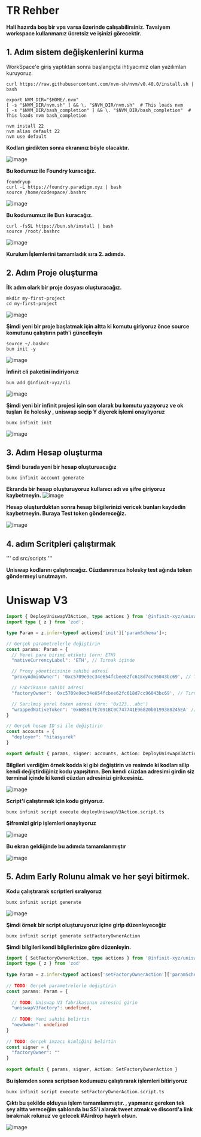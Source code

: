 
# TR Rehber

**Hali hazırda boş bir vps varsa üzerinde çalışabilirsiniz. Tavsiyem workspace kullanmanız ücretsiz ve işinizi görecektir.**


## 1. Adım sistem değişkenlerini kurma
WorkSpace'e giriş yaptıktan sonra başlangıçta ihtiyacımız olan yazılımları kuruyoruz.

```
curl https://raw.githubusercontent.com/nvm-sh/nvm/v0.40.0/install.sh | bash
 
export NVM_DIR="$HOME/.nvm"
[ -s "$NVM_DIR/nvm.sh" ] && \. "$NVM_DIR/nvm.sh"  # This loads nvm
[ -s "$NVM_DIR/bash_completion" ] && \. "$NVM_DIR/bash_completion"  # This loads nvm bash_completion
 
nvm install 22
nvm alias default 22
nvm use default
```

**Kodları girdikten sonra ekranınız böyle olacaktır.**

![image](https://github.com/user-attachments/assets/c40f97f7-5aa7-403d-9e9e-3728749e0a82)

**Bu kodumuz ile Foundry kuracağız.**

```
foundryup
curl -L https://foundry.paradigm.xyz | bash
source /home/codespace/.bashrc
```
![image](https://github.com/user-attachments/assets/ede789f0-c1a6-4abc-afee-eecbdd8f79f2)

**Bu kodumumuz ile Bun kuracağız.**

```
curl -fsSL https://bun.sh/install | bash
source /root/.bashrc
```
![image](https://github.com/user-attachments/assets/368f80a9-578e-4e0a-a322-8520f284ded9)


**Kurulum İşlemlerini tamamladık sıra 2. adımda.**

## 2. Adım Proje oluşturma

**İlk adım olark bir proje dosyası oluşturacağız.**

```
mkdir my-first-project
cd my-first-project
```

![image](https://github.com/user-attachments/assets/b256281b-759a-4a3f-be77-198eea507540)

**Şimdi yeni bir proje başlatmak için altta ki komutu giriyoruz önce source komutunu çalıştırın path'i güncelleyin**

```
source ~/.bashrc
bun init -y
```
![image](https://github.com/user-attachments/assets/6979a82d-75d5-46b1-ab09-19e2af466120)

**İnfinit cli paketini indiriyoruz**
```
bun add @infinit-xyz/cli
```

![image](https://github.com/user-attachments/assets/56a03577-6267-44b8-89a8-40a481dad1f3)

**Şimdi yeni bir infinit projesi için son olarak bu komutu yazıyoruz ve ok tuşları ile holesky , uniswap seçip Y diyerek işlemi onaylıyoruz**
```
bunx infinit init
```

![image](https://github.com/user-attachments/assets/d1b66e46-9dc4-4e4e-9155-21e37ea68420)

## 3. Adım Hesap oluşturma

**Şimdi burada yeni bir hesap oluşturuacağız**

```
bunx infinit account generate
```
**Ekranda bir hesap oluşturuyoruz kullanıcı adı ve şifre giriyoruz kaybetmeyin.**
![image](https://github.com/user-attachments/assets/706d7639-9b3e-413b-9325-f25bc896b4b5)

**Hesap oluşturduktan sonra hesap bilgilerinizi vericek bunları kaydedin kaybetmeyin. Buraya Test token göndereceğiz.**

![image](https://github.com/user-attachments/assets/03ca534e-d2af-4ea3-91cf-0643cac42bdc)


## 4. adım Scritpleri çalıştırmak
'''
cd src/scripts
'''

**Uniswap kodlarını çalıştırıcağız. Cüzdanınınıza holesky test ağında token göndermeyi unutmayın.**


# Uniswap V3 

```typescript
import { DeployUniswapV3Action, type actions } from '@infinit-xyz/uniswap-v3/actions';
import type { z } from 'zod';

type Param = z.infer<typeof actions['init']['paramSchema']>;

// Gerçek parametrelerle değiştirin
const params: Param = {
  // Yerel para birimi etiketi (örn: ETH)
  "nativeCurrencyLabel": 'ETH', // Tırnak içinde

  // Proxy yöneticisinin sahibi adresi
  "proxyAdminOwner": '0xc5709e9ec34e654fcbee62fc618d7cc96043bc69', // Tırnak içinde

  // Fabrikanın sahibi adresi
  "factoryOwner": '0xc5709e9ec34e654fcbee62fc618d7cc96043bc69', // Tırnak içinde

  // Sarılmış yerel token adresi (örn: '0x123...abc')
  "wrappedNativeToken": '0x6B5817E7091BC0C747741E96820b0199388245EA' // Tırnak içinde
}

// Gerçek hesap ID'si ile değiştirin
const accounts = {
  "deployer": "hitasyurek"
}

export default { params, signer: accounts, Action: DeployUniswapV3Action };


```
**Bilgileri verdiğim örnek kodda ki gibi değiştirin ve resimde ki kodları silip kendi değiştirdiğiniz kodu yapışitırın. Ben kendi cüzdan adresimi girdin siz terminal içinde ki kendi cüzdan adresinizi girikcesiniz.**

![image](https://github.com/user-attachments/assets/513a0b65-874a-48e8-98e4-807786afd9fc)

**Script'i çalıştırmak için kodu giriyoruz.**
```
bunx infinit script execute deployUniswapV3Action.script.ts
```

**Şifremizi girip işlemleri onaylıyoruz** 

![image](https://github.com/user-attachments/assets/1b2f78e6-209d-4639-b30a-7ed8d9e2f57c)

**Bu ekran geldiğinde bu adımda tamamlanmıştır**

![image](https://github.com/user-attachments/assets/2664b50b-0a17-4705-b83c-15fe638d9130)

## 5. Adım Early Rolunu almak ve her şeyi bitirmek.

**Kodu çalıştırarak scriptleri sıralıyoruz**

```
bunx infinit script generate
```
![image](https://github.com/user-attachments/assets/08d0038a-2760-41fd-b1f7-8026a1ebce30)

**Şimdi örnek bir script oluşturuyoruz içine girip düzenleyeceğiz**
```
bunx infinit script generate setFactoryOwnerAction
```

**Şimdi bilgileri kendi bilgilerinize göre düzenleyin.**

```typescript
import { SetFactoryOwnerAction, type actions } from '@infinit-xyz/uniswap-v3/actions'
import type { z } from 'zod'
 
type Param = z.infer<typeof actions['setFactoryOwnerAction']['paramSchema']>
 
// TODO: Gerçek parametrelerle değiştirin
const params: Param = {
 
  // TODO: Uniswap V3 fabrikasının adresini girin
  "uniswapV3Factory": undefined,
 
  // TODO: Yeni sahibi belirtin
  "newOwner": undefined
}
 
// TODO: Gerçek imzacı kimliğini belirtin
const signer = {
  "factoryOwner": ""
}
 
export default { params, signer, Action: SetFactoryOwnerAction }
```

**Bu işlemden sonra scriptson kodumuzu çalıştırarak işlemleri bitiriyoruz**

```
bunx infinit script execute setFactoryOwnerAction.script.ts
```

**Çıktı bu şekilde olduysa işlem tamamlanmıştır. , yapmanız gereken tek şey altta vereceğim şablonda bu SS'i alarak tweet atmak ve discord'a link bırakmak rolunuz ve gelecek #Airdrop hayırlı olsun.**

![image](https://github.com/user-attachments/assets/367f9393-59d8-4a48-9c5f-87412a90d794)


